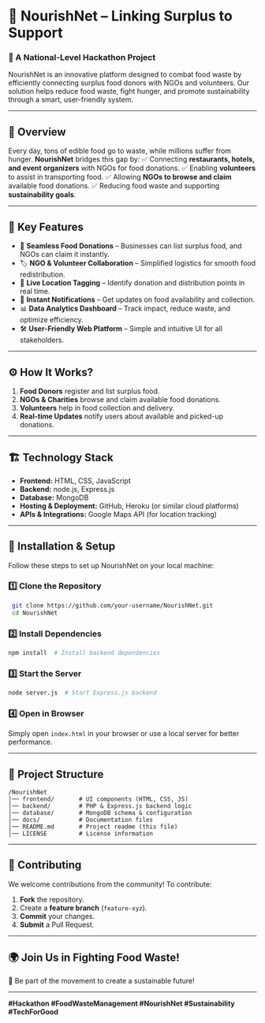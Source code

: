 # 🌱 NourishNet – Linking Surplus to Support

### **🚀 A National-Level Hackathon Project**

NourishNet is an innovative platform designed to combat food waste by efficiently connecting surplus food donors with NGOs and volunteers. Our solution helps reduce food waste, fight hunger, and promote sustainability through a smart, user-friendly system.

---
## 📌 **Overview**
Every day, tons of edible food go to waste, while millions suffer from hunger. **NourishNet** bridges this gap by:
✅ Connecting **restaurants, hotels, and event organizers** with NGOs for food donations.
✅ Enabling **volunteers** to assist in transporting food.
✅ Allowing **NGOs to browse and claim** available food donations.
✅ Reducing food waste and supporting **sustainability goals**.

---
## 🌟 **Key Features**
- 🔄 **Seamless Food Donations** – Businesses can list surplus food, and NGOs can claim it instantly.
- 🏷 **NGO & Volunteer Collaboration** – Simplified logistics for smooth food redistribution.
- 📍 **Live Location Tagging** – Identify donation and distribution points in real time.
- 🔔 **Instant Notifications** – Get updates on food availability and collection.
- 📊 **Data Analytics Dashboard** – Track impact, reduce waste, and optimize efficiency.
- 🛠 **User-Friendly Web Platform** – Simple and intuitive UI for all stakeholders.

---
## ⚙️ **How It Works?**
1. **Food Donors** register and list surplus food.
2. **NGOs & Charities** browse and claim available food donations.
3. **Volunteers** help in food collection and delivery.
4. **Real-time Updates** notify users about available and picked-up donations.

---
## 🏗 **Technology Stack**
- **Frontend:** HTML, CSS, JavaScript
- **Backend:** node.js, Express.js
- **Database:** MongoDB
- **Hosting & Deployment:** GitHub, Heroku (or similar cloud platforms)
- **APIs & Integrations:** Google Maps API (for location tracking)

---
## 📜 **Installation & Setup**
Follow these steps to set up NourishNet on your local machine:

### **1️⃣ Clone the Repository**
```sh
 git clone https://github.com/your-username/NourishNet.git
 cd NourishNet
```

### **2️⃣ Install Dependencies**
```sh
npm install  # Install backend dependencies
```

### **3️⃣ Start the Server**
```sh
node server.js  # Start Express.js backend
```

### **4️⃣ Open in Browser**
Simply open `index.html` in your browser or use a local server for better performance.

---
## 📂 **Project Structure**
```
/NourishNet
│── frontend/       # UI components (HTML, CSS, JS)
│── backend/        # PHP & Express.js backend logic
│── database/       # MongoDB schema & configuration
│── docs/           # Documentation files
│── README.md       # Project readme (this file)
│── LICENSE         # License information
```

---
## 🤝 **Contributing**
We welcome contributions from the community! To contribute:
1. **Fork** the repository.
2. Create a **feature branch** (`feature-xyz`).
3. **Commit** your changes.
4. **Submit** a Pull Request.

---
## 🌍 **Join Us in Fighting Food Waste!**
🚀 Be part of the movement to create a sustainable future!


---
**#Hackathon #FoodWasteManagement #NourishNet #Sustainability #TechForGood**

